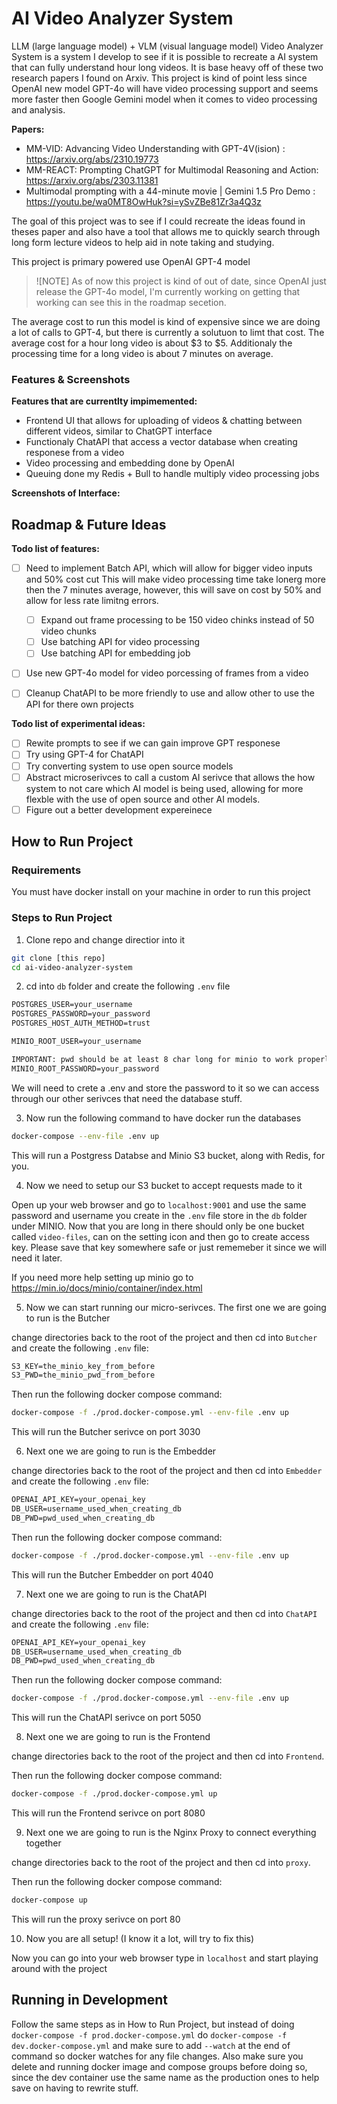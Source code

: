 # AI Video Analyzer System

LLM (large language model) + VLM (visual language model) Video Analyzer System is a system I develop to see if it is possible to recreate a AI system that can fully understand hour long videos. It is base heavy off of these two research papers I found on Arxiv. This project is kind of point less since OpenAI new model GPT-4o will have video processing support and seems more faster then Google Gemini model when it comes to video processing and analysis.

**Papers:**

* MM-VID: Advancing Video Understanding with GPT-4V(ision) : https://arxiv.org/abs/2310.19773
* MM-REACT: Prompting ChatGPT for Multimodal Reasoning and Action: https://arxiv.org/abs/2303.11381
* Multimodal prompting with a 44-minute movie | Gemini 1.5 Pro Demo : https://youtu.be/wa0MT8OwHuk?si=ySvZBe81Zr3a4Q3z

The goal of this project was to see if I could recreate the ideas found in theses paper and also have a tool that allows me to quickly search through long form lecture videos to help aid in note taking and studying.

This project is primary powered use OpenAI GPT-4 model

>![NOTE]
>As of now this project is kind of out of date, since OpenAI just release the GPT-4o model, I'm currently working on getting that working can see this in the roadmap secetion.

The average cost to run this model is kind of expensive since we are doing a lot of calls to GPT-4, but there is currently a solutuon to limt that cost. The average cost for a hour long video is about $3 to $5. Additionaly the processing time for a long video is about 7 minutes on average.  

### Features & Screenshots

**Features that are currentlty impimemented:**

* Frontend UI that allows for uploading of videos & chatting between different videos, similar to ChatGPT interface
* Functionaly ChatAPI that access a vector database when creating responese from a video
* Video processing and embedding done by OpenAI
* Queuing done my Redis + Bull to handle multiply video processing jobs

**Screenshots of Interface:**

## Roadmap & Future Ideas

**Todo list of features:**

- [ ] Need to implement Batch API, which will allow for bigger video inputs and 50% cost cut This will make video processing time take lonerg more then the 7 minutes average, however, this will save on cost by 50% and allow for less rate limitng errors.
  - [ ] Expand out frame processing to be 150 video chinks instead of 50 video chunks
  - [ ] Use batching API for video processing
  - [ ] Use batching API for embedding job
  
- [ ] Use new GPT-4o model for video porcessing of frames from a video

- [ ] Cleanup ChatAPI to be more friendly to use and allow other to use the API for there own projects

**Todo list of experimental ideas:**

- [ ] Rewite prompts to see if we can gain improve GPT responese 
- [ ] Try using GPT-4 for ChatAPI
- [ ] Try converting system to use open source models 
- [ ] Abstract microserivces to call a custom AI serivce that allows the how system to not care which AI model is being used, allowing for more flexble with the use of open source and other AI models.
- [ ] Figure out a better development expereinece 

## How to Run Project

### Requirements

You must have docker install on your machine in order to run this project

### Steps to Run Project

1. Clone repo and change directior into it

```sh
git clone [this repo]
cd ai-video-analyzer-system
```

2. cd into `db` folder and create the following `.env` file

```txt
POSTGRES_USER=your_username
POSTGRES_PASSWORD=your_password
POSTGRES_HOST_AUTH_METHOD=trust

MINIO_ROOT_USER=your_username

IMPORTANT: pwd should be at least 8 char long for minio to work properly
MINIO_ROOT_PASSWORD=your_password 
```

We will need to crete a .env and store the password to it so we can access through our other serivces that need the database stuff.

3. Now run the following command to have docker run the databases

```sh
docker-compose --env-file .env up 
```

This will run a Postgress Databse and Minio S3 bucket, along with Redis, for you.

4. Now we need to setup our S3 bucket to accept requests made to it

Open up your web browser and go to `localhost:9001` and use the same password and username you create in the `.env` file store in the `db` folder under MINIO. Now that you are long in there should only be one bucket called `video-files`, can on the setting icon and then go to create access key. Please save that key somewhere safe or just rememeber it since we will need it later.

If you need more help setting up minio go to https://min.io/docs/minio/container/index.html 

5. Now we can start running our micro-serivces. The first one we are going to run is the Butcher

change directories back to the root of the project and then cd into `Butcher` and create the following `.env` file:

```txt
S3_KEY=the_minio_key_from_before
S3_PWD=the_minio_pwd_from_before
```

Then run the following docker compose command:

```sh
docker-compose -f ./prod.docker-compose.yml --env-file .env up 
```

This will run the Butcher serivce on port 3030

6. Next one we are going to run is the Embedder

change directories back to the root of the project and then cd into `Embedder` and create the following `.env` file:

```txt
OPENAI_API_KEY=your_openai_key
DB_USER=username_used_when_creating_db
DB_PWD=pwd_used_when_creating_db
```

Then run the following docker compose command:

```sh
docker-compose -f ./prod.docker-compose.yml --env-file .env up 
```

This will run the Butcher Embedder on port 4040

7. Next one we are going to run is the ChatAPI

change directories back to the root of the project and then cd into `ChatAPI` and create the following `.env` file:

```txt
OPENAI_API_KEY=your_openai_key
DB_USER=username_used_when_creating_db
DB_PWD=pwd_used_when_creating_db
```

Then run the following docker compose command:

```sh
docker-compose -f ./prod.docker-compose.yml --env-file .env up 
```

This will run the ChatAPI serivce on port 5050

8. Next one we are going to run is the Frontend

change directories back to the root of the project and then cd into `Frontend`.

Then run the following docker compose command:

```sh
docker-compose -f ./prod.docker-compose.yml up 
```

This will run the Frontend serivce on port 8080

9. Next one we are going to run is the Nginx Proxy to connect everything together

change directories back to the root of the project and then cd into `proxy`.

Then run the following docker compose command:

```sh
docker-compose up 
```

This will run the proxy serivce on port 80

10. Now you are all setup! (I know it a lot, will try to fix this)

Now you can go into your web browser type in `localhost` and start playing around with the project

## Running in Development

Follow the same steps as in How to Run Project, but instead of doing `docker-compose -f prod.docker-compose.yml` do `docker-compose -f dev.docker-compose.yml` and make sure to add `--watch` at the end of command so docker watches for any file changes. Also make sure you delete and running docker image and compose groups before doing so, since the dev container use the same name as the production ones to help save on having to rewrite stuff.